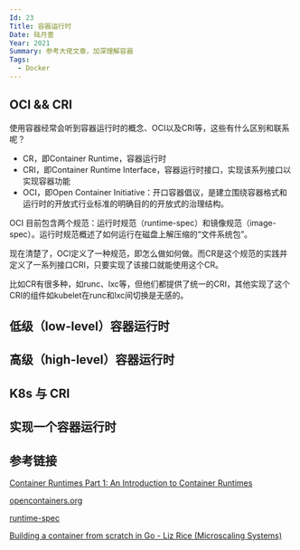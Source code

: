 ```yaml
---
Id: 23
Title: 容器运行时
Date: 陆月壹
Year: 2021
Summary: 参考大佬文章，加深理解容器
Tags:
  - Docker
---
```


## OCI && CRI

使用容器经常会听到容器运行时的概念、OCI以及CRI等，这些有什么区别和联系呢？

- CR，即Container Runtime，容器运行时
- CRI，即Container Runtime Interface，容器运行时接口，实现该系列接口以实现容器功能
- OCI，即Open Container Initiative：开口容器倡议，是建立围绕容器格式和运行时的开放式行业标准的明确目的的开放式的治理结构。

OCI 目前包含两个规范：运行时规范（runtime-spec）和镜像规范（image-spec）。运行时规范概述了如何运行在磁盘上解压缩的“文件系统包”。

现在清楚了，OCI定义了一种规范，即怎么做如何做。而CR是这个规范的实践并定义了一系列接口CRI，只要实现了该接口就能使用这个CR。

比如CR有很多种，如runc、lxc等，但他们都提供了统一的CRI，其他实现了这个CRI的组件如kubelet在runc和lxc间切换是无感的。


## 低级（low-level）容器运行时

## 高级（high-level）容器运行时

## K8s 与 CRI

## 实现一个容器运行时

## 参考链接

[Container Runtimes Part 1: An Introduction to Container Runtimes](https://www.ianlewis.org/en/container-runtimes-part-1-introduction-container-r)

[opencontainers.org](https://opencontainers.org/)

[runtime-spec](https://github.com/opencontainers/runtime-spec)

[Building a container from scratch in Go - Liz Rice (Microscaling Systems)
](https://www.youtube.com/watch?v=Utf-A4rODH8)